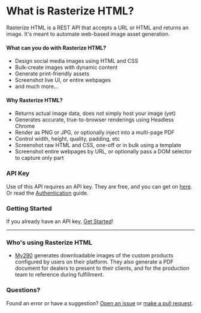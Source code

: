 # What is Rasterize HTML?

Rasterize HTML is a REST API that accepts a URL or HTML and returns an image. It's meant to automate web-based image asset generation.

#### What can you do with Rasterize HTML?

- Design social media images using HTML and CSS
- Bulk-create images with dynamic content
- Generate print-friendly assets
- Screenshot live UI, or entire webpages
- and much more...

#### Why Rasterize HTML?

- Returns actual image data, does not simply host your image (yet)
- Generates accurate, true-to-browser renderings using Headless Chrome
- Render as PNG or JPG, or optionally inject into a multi-page PDF
- Control width, height, quality, padding, etc
- Screenshot raw HTML and CSS, one-off or in bulk using a template
- Screenshot entire webpages by URL, or optionally pass a DOM selector to capture only part

### API Key

Use of this API requires an API key. They are free, and you can get on [here](). Or read the [Authentication](./guides/authentication.md) guide.

### Getting Started

If you already have an API key, [Get Started](./guides/getting-started.md)!

---

### Who's using Rasterize HTML

- [My290](https://my.290signs.com) generates downloadable images of the custom products configured by users on their platform. They also generate a PDF document for dealers to present to their clients, and for the production team to reference during fulfillment.

### Questions?

Found an error or have a suggestion? [Open an issue]() or [make a pull request]().